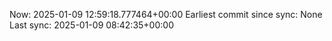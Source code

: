 Now: 2025-01-09 12:59:18.777464+00:00 Earliest commit since sync: None Last sync: 2025-01-09 08:42:35+00:00

